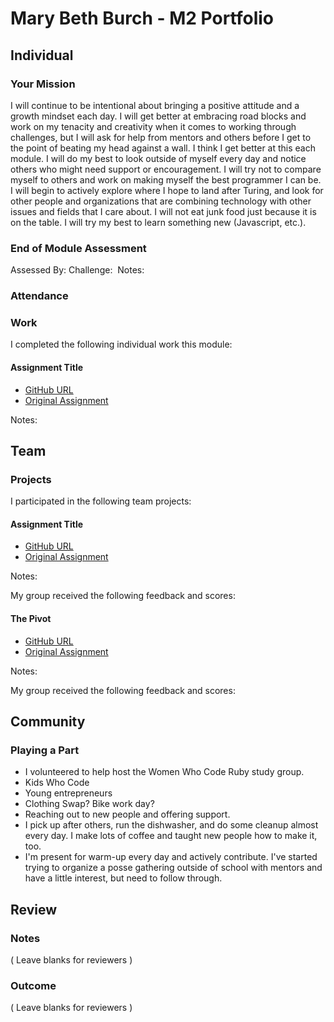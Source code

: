 # Mary Beth Burch - M2 Portfolio

## Individual

### Your Mission

I will continue to be intentional about bringing a positive attitude and a growth mindset each day. I will get better at embracing road blocks and work on my tenacity and creativity when it comes to working through challenges, but I will ask for help from mentors and others before I get to the point of beating my head against a wall. I think I get better at this each module. I will do my best to look outside of myself every day and notice others who might need support or encouragement. I will try not to compare myself to others and work on making myself the best programmer I can be. I will begin to actively explore where I hope to land after Turing, and look for other people and organizations that are combining technology with other issues and fields that I care about. I will not eat junk food just because it is on the table. I will try my best to learn something new (Javascript, etc.).

### End of Module Assessment

Assessed By:
Challenge:
​
Notes:
​
### Attendance

### Work

I completed the following individual work this module:

#### Assignment Title

* [GitHub URL]()
* [Original Assignment]()

Notes:


## Team

### Projects

I participated in the following team projects:

#### Assignment Title

* [GitHub URL]()
* [Original Assignment]()

Notes:

My group received the following feedback and scores:

#### The Pivot

* [GitHub URL](https://github.com/mbburch/the-pivot)
* [Original Assignment](https://github.com/turingschool/lesson_plans/blob/master/ruby_03-professional_rails_applications/the_pivot.md)

Notes:

My group received the following feedback and scores:


## Community

### Playing a Part

* I volunteered to help host the Women Who Code Ruby study group.
* Kids Who Code
* Young entrepreneurs
* Clothing Swap? Bike work day?
* Reaching out to new people and offering support.
* I pick up after others, run the dishwasher, and do some cleanup almost every day. I make lots of coffee and taught new people how to make it, too.
* I'm present for warm-up every day and actively contribute. I've started trying to organize a posse gathering outside of school with mentors and have a little interest, but need to follow through.

## Review

### Notes

( Leave blanks for reviewers )

### Outcome

( Leave blanks for reviewers )
